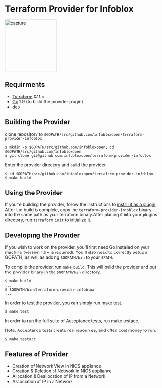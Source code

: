 # Terraform Provider for Infoblox
 <img width="171" alt="capture" src="https://user-images.githubusercontent.com/36291746/39614422-6b653088-4f8d-11e8-83fd-05b18ca974a2.PNG">

## Requirments


* [Terraform](https://www.terraform.io/downloads.html) 0.11.x
* [Go](https://golang.org/doc/install) 1.9 (to build the provider plugin)
* [dep](https://github.com/golang/dep)

## Building the Provider

clone repository to ```$GOPATH/src/github.com/infobloxopen/terraform-provider-infoblox```
```
$ mkdir -p $GOPATH/src/github.com/infobloxopen; cd $GOPATH/src/github.com/infobloxopen
$ git clone git@github.com:infobloxopen/terraform-provider-infoblox
```
Enter the provider directory and build the provider
```
$ cd $GOPATH/src/github.com/infobloxopen/terraform-provider-infoblox
$ make build
```

## Using the Provider
If you're building the provider, follow the instructions to [install it as a plugin](https://www.terraform.io/docs/plugins/basics.html#installing-a-plugin). After the build is complete, copy the ```terraform-provider-infoblox``` binary into the same path as your terraform binary.After placing it into your plugins directory, run ```terraform init``` to initialize it.


## Developing the Provider
If you wish to work on the provider, you'll first need Go installed on your machine (version 1.9+ is required). You'll also need to correctly setup a GOPATH, as well as adding ```$GOPATH/bin``` to your ```$PATH```.

To compile the provider, run ```make build```. This will build the provider and put the provider binary in the ```$GOPATH/bin``` directory.
```
$ make build
...
$ $GOPATH/bin/terraform-provider-infoblox
...
```
In order to test the provider, you can simply run make test.
```
$ make test
```
In order to run the full suite of Acceptance tests, run make testacc.

Note: Acceptance tests create real resources, and often cost money to run.
```
$ make testacc
```
## Features of Provider
* Creation of Network View in NIOS appliance
* Creation &  Deletion of Network in NIOS appliance
* Allocation & Deallocation of IP from a Network
* Association of IP in a Network

